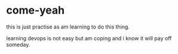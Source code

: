 # come-yeah 
this is just practise as am learning to do this thing.

learning devops is not easy but am coping and i know it will pay off someday.

